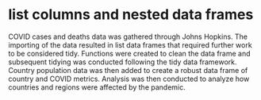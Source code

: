 # list columns and nested data frames

COVID cases and deaths data was gathered through Johns Hopkins. The importing of the data resulted in list data frames that required further work to be considered tidy. Functions were created to clean the data frame and subsequent tidying was conducted following the tidy data framework. Country population data was then added to create a robust data frame of country and COVID metrics. Analysis was then conducted to analyze how countries and regions were affected by the pandemic.
